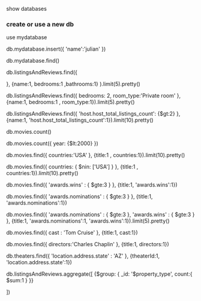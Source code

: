 show databases

### create or use a new db
use mydatabase

db.mydatabase.insert({
    'name':'julian'
})

db.mydatabase.find()

db.listingsAndReviews.find({

}, {name:1, bedrooms:1 ,bathrooms:1}
).limit(5).pretty()

db.listingsAndReviews.find({
    bedrooms: 2,
    room_type:'Private room'
}, {name:1, bedrooms:1 , room_type:1}).limit(5).pretty()

db.listingsAndReviews.find({
    'host.host_total_listings_count': {$gt:2}
}, {name:1, 'host.host_total_listings_count':1}).limit(10).pretty()

<!-- Qn2a -->
<!-- a -->
db.movies.count()

<!-- b -->
db.movies.count({
    year: {$lt:2000}
})

<!-- c -->

db.movies.find({
    countries:'USA'
}, {title:1 , countries:1}).limit(10).pretty()

<!-- d -->
 
 db.movies.find({
    countries: { $nin: ['USA'] }
 }, {title:1 , countries:1}).limit(10).pretty()

<!-- e -->

db.movies.find({
    'awards.wins' : { $gte:3 } 
}, {title:1, 'awards.wins':1})

<!-- f -->

db.movies.find({
    'awards.nominations' : { $gte:3 }
}, {title:1, 'awards.nominations':1})

db.movies.find({
    'awards.nominations' : { $gte:3 },
    'awards.wins' : { $gte:3 } 
}, {title:1, 'awards.nominations':1, 'awards.wins':1}).limit(5).pretty()

<!-- g -->

db.movies.find({
    cast : 'Tom Cruise'
}, {title:1, cast:1})

<!-- h -->

db.movies.find({
    directors:'Charles Chaplin'
}, {title:1, directors:1})

<!-- 3. a -->

db.theaters.find({
    'location.address.state' : 'AZ'
}, {theaterId:1, 'location.address.state':1})

db.listingsAndReviews.aggregate([
    {$group: {
        _id: '$property_type',
        count:{
            $sum:1
        }
    }}

])